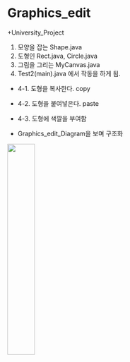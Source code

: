 # Graphics_edit

+University_Project

1. 모양을 잡는 Shape.java
2. 도형인 Rect.java, Circle.java
3. 그림을 그리는 MyCanvas.java
4. Test2(main).java 에서 작동을 하게 됨.

  + 4-1. 도형을 복사한다. copy
  + 4-2. 도형을 붙여넣은다. paste
  + 4-3. 도형에 색깔을 부여함

+ Graphics_edit_Diagram을 보며 구조화

<img src="https://user-images.githubusercontent.com/65653053/104176600-df8ffa00-544a-11eb-864d-597e4f48b13a.png" width="35%"></img>
